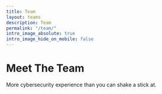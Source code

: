 ```yaml
---
title: Team
layout: teams
description: Team
permalink: "/team/"
intro_image_absolute: true
intro_image_hide_on_mobile: false
---
```


# Meet The Team

More cybersecurity experience than you can shake a stick at.
